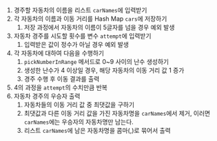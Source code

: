 1. 경주할 자동차의 이름을 리스트 `carNames`에 입력받기
2. 각 자동차의 이름과 이동 거리를 Hash Map `cars`에 저장하기
   1. 저장 과정에서 자동차의 이름이 5글자를 넘을 경우 예외 발생
3. 자동차 경주를 시도할 횟수를 변수 `attempt`에 입력받기
   1. 입력받은 값이 정수가 아닐 경우 예외 발생
4. 각 자동차에 대하여 다음을 수행하기
   1. `pickNumberInRange` 메서드로 0~9 사이의 난수 생성하기
   2. 생성한 난수가 4 이상일 경우, 해당 자동차의 이동 거리 값 1 증가
   3. 경주 수행 후 이동 결과를 출력
5. 4의 과정을 `attempt`의 수치만큼 반복
6. 자동차 경주의 우승자 출력
   1. 자동차들의 이동 거리 값 중 최댓값을 구하기
   2. 최댓값과 다른 이동 거리 값을 가진 자동차명을 `carNames`에서 제거, 이러면 `carNames`에는 우승자의 자동차명만 남는다.
   3. 리스트 `carNames`에 남은 자동차명을 콤마(,)로 묶어서 출력
